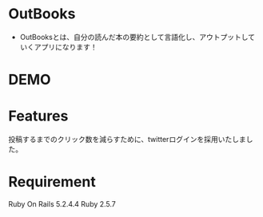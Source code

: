 # OutBooks
 - OutBooksとは、自分の読んだ本の要約として言語化し、アウトプットしていくアプリになります！
# DEMO
# Features
投稿するまでのクリック数を減らすために、twitterログインを採用いたしました。
# Requirement
 Ruby On Rails 5.2.4.4
 Ruby 2.5.7
